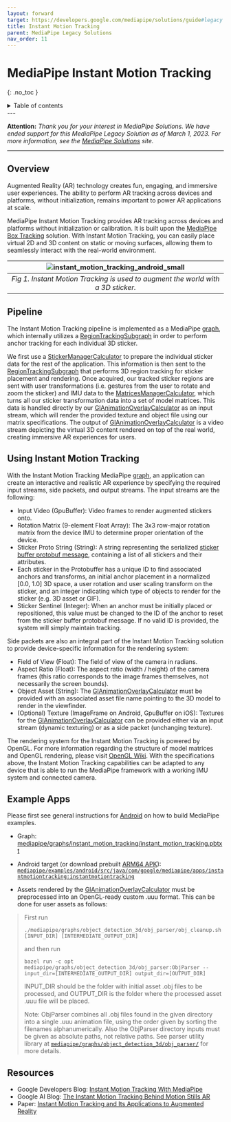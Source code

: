 ```yaml
---
layout: forward
target: https://developers.google.com/mediapipe/solutions/guide#legacy
title: Instant Motion Tracking
parent: MediaPipe Legacy Solutions
nav_order: 11
---
```


# MediaPipe Instant Motion Tracking
{: .no_toc }

<details close markdown="block">
  <summary>
    Table of contents
  </summary>
  {: .text-delta }
1. TOC
{:toc}
</details>
---

**Attention:** *Thank you for your interest in MediaPipe Solutions.
We have ended support for this MediaPipe Legacy Solution as of March 1, 2023.
For more information, see the
[MediaPipe Solutions](https://developers.google.com/mediapipe/solutions/guide#legacy)
site.*

----

## Overview

Augmented Reality (AR) technology creates fun, engaging, and immersive user
experiences. The ability to perform AR tracking across devices and platforms,
without initialization, remains important to power AR applications at scale.

MediaPipe Instant Motion Tracking provides AR tracking across devices and
platforms without initialization or calibration. It is built upon the
[MediaPipe Box Tracking](./box_tracking.md) solution. With Instant Motion
Tracking, you can easily place virtual 2D and 3D content on static or moving
surfaces, allowing them to seamlessly interact with the real-world environment.

![instant_motion_tracking_android_small](https://mediapipe.dev/images/mobile/instant_motion_tracking_android_small.gif) |
:-----------------------------------------------------------------------: |
*Fig 1. Instant Motion Tracking is used to augment the world with a 3D sticker.* |

## Pipeline

The Instant Motion Tracking pipeline is implemented as a MediaPipe
[graph](https://github.com/google/mediapipe/tree/master/mediapipe/graphs/instant_motion_tracking/instant_motion_tracking.pbtxt),
which internally utilizes a
[RegionTrackingSubgraph](https://github.com/google/mediapipe/tree/master/mediapipe/graphs/instant_motion_tracking/subgraphs/region_tracking.pbtxt)
in order to perform anchor tracking for each individual 3D sticker.

We first use a
[StickerManagerCalculator](https://github.com/google/mediapipe/tree/master/mediapipe/graphs/instant_motion_tracking/calculators/sticker_manager_calculator.cc)
to prepare the individual sticker data for the rest of the application. This
information is then sent to the
[RegionTrackingSubgraph](https://github.com/google/mediapipe/tree/master/mediapipe/graphs/instant_motion_tracking/subgraphs/region_tracking.pbtxt)
that performs 3D region tracking for sticker placement and rendering. Once
acquired, our tracked sticker regions are sent with user transformations (i.e.
gestures from the user to rotate and zoom the sticker) and IMU data to the
[MatricesManagerCalculator](https://github.com/google/mediapipe/tree/master/mediapipe/graphs/instant_motion_tracking/calculators/matrices_manager_calculator.cc),
which turns all our sticker transformation data into a set of model matrices.
This data is handled directly by our
[GlAnimationOverlayCalculator](https://github.com/google/mediapipe/tree/master/mediapipe/graphs/object_detection_3d/calculators/gl_animation_overlay_calculator.cc)
as an input stream, which will render the provided texture and object file using
our matrix specifications. The output of
[GlAnimationOverlayCalculator](https://github.com/google/mediapipe/tree/master/mediapipe/graphs/object_detection_3d/calculators/gl_animation_overlay_calculator.cc)
is a video stream depicting the virtual 3D content rendered on top of the real
world, creating immersive AR experiences for users.

## Using Instant Motion Tracking

With the Instant Motion Tracking MediaPipe [graph](https://github.com/google/mediapipe/tree/master/mediapipe/graphs/instant_motion_tracking/instant_motion_tracking.pbtxt),
an application can create an interactive and realistic AR experience by
specifying the required input streams, side packets, and output streams.
The input streams are the following:

*    Input Video (GpuBuffer): Video frames to render augmented stickers onto.
*    Rotation Matrix (9-element Float Array): The 3x3 row-major rotation
matrix from the device IMU to determine proper orientation of the device.
*    Sticker Proto String (String): A string representing the
serialized [sticker buffer protobuf message](https://github.com/google/mediapipe/tree/master/mediapipe/graphs/instant_motion_tracking/calculators/sticker_buffer.proto),
containing a list of all stickers and their attributes.
  *    Each sticker in the Protobuffer has a unique ID to find associated
  anchors and transforms, an initial anchor placement in a normalized [0.0, 1.0]
  3D space, a user rotation and user scaling transform on the sticker,
  and an integer indicating which type of objects to render for the
  sticker (e.g. 3D asset or GIF).
*    Sticker Sentinel (Integer): When an anchor must be initially placed or
repositioned, this value must be changed to the ID of the anchor to reset from
the sticker buffer protobuf message. If no valid ID is provided, the system
will simply maintain tracking.

Side packets are also an integral part of the Instant Motion Tracking solution
to provide device-specific information for the rendering system:

*   Field of View (Float): The field of view of the camera in radians.
*   Aspect Ratio (Float): The aspect ratio (width / height) of the camera frames
    (this ratio corresponds to the image frames themselves, not necessarily the
    screen bounds).
*   Object Asset (String): The
    [GlAnimationOverlayCalculator](https://github.com/google/mediapipe/tree/master/mediapipe/graphs/object_detection_3d/calculators/gl_animation_overlay_calculator.cc)
    must be provided with an associated asset file name pointing to the 3D model
    to render in the viewfinder.
*   (Optional) Texture (ImageFrame on Android, GpuBuffer on iOS): Textures for
    the
    [GlAnimationOverlayCalculator](https://github.com/google/mediapipe/tree/master/mediapipe/graphs/object_detection_3d/calculators/gl_animation_overlay_calculator.cc)
    can be provided either via an input stream (dynamic texturing) or as a side
    packet (unchanging texture).

The rendering system for the Instant Motion Tracking is powered by OpenGL. For
more information regarding the structure of model matrices and OpenGL rendering,
please visit [OpenGL Wiki](https://www.khronos.org/opengl/wiki/). With the
specifications above, the Instant Motion Tracking capabilities can be adapted to
any device that is able to run the MediaPipe framework with a working IMU system
and connected camera.

## Example Apps

Please first see general instructions for
[Android](../getting_started/android.md) on how to build MediaPipe examples.

* Graph: [mediapipe/graphs/instant_motion_tracking/instant_motion_tracking.pbtxt](https://github.com/google/mediapipe/tree/master/mediapipe/graphs/instant_motion_tracking/instant_motion_tracking.pbtxt)

* Android target (or download prebuilt [ARM64 APK](https://drive.google.com/file/d/1KnaBBoKpCHR73nOBJ4fL_YdWVTAcwe6L/view?usp=sharing)):
[`mediapipe/examples/android/src/java/com/google/mediapipe/apps/instantmotiontracking:instantmotiontracking`](https://github.com/google/mediapipe/tree/master/mediapipe/examples/android/src/java/com/google/mediapipe/apps/instantmotiontracking/BUILD)

* Assets rendered by the [GlAnimationOverlayCalculator](https://github.com/google/mediapipe/tree/master/mediapipe/graphs/object_detection_3d/calculators/gl_animation_overlay_calculator.cc) must be preprocessed into an OpenGL-ready custom .uuu format. This can be done
for user assets as follows:
> First run
>
> ```shell
> ./mediapipe/graphs/object_detection_3d/obj_parser/obj_cleanup.sh [INPUT_DIR] [INTERMEDIATE_OUTPUT_DIR]
> ```
> and then run
>
> ```build
> bazel run -c opt mediapipe/graphs/object_detection_3d/obj_parser:ObjParser -- input_dir=[INTERMEDIATE_OUTPUT_DIR] output_dir=[OUTPUT_DIR]
> ```
> INPUT_DIR should be the folder with initial asset .obj files to be processed,
> and OUTPUT_DIR is the folder where the processed asset .uuu file will be placed.
>
> Note: ObjParser combines all .obj files found in the given directory into a
> single .uuu animation file, using the order given by sorting the filenames alphanumerically. Also the ObjParser directory inputs must be given as
> absolute paths, not relative paths. See parser utility library at [`mediapipe/graphs/object_detection_3d/obj_parser/`](https://github.com/google/mediapipe/tree/master/mediapipe/graphs/object_detection_3d/obj_parser/) for more details.

## Resources

*   Google Developers Blog:
    [Instant Motion Tracking With MediaPipe](https://developers.googleblog.com/2020/08/instant-motion-tracking-with-mediapipe.html)
*   Google AI Blog:
    [The Instant Motion Tracking Behind Motion Stills AR](https://ai.googleblog.com/2018/02/the-instant-motion-tracking-behind.html)
*   Paper:
    [Instant Motion Tracking and Its Applications to Augmented Reality](https://arxiv.org/abs/1907.06796)
